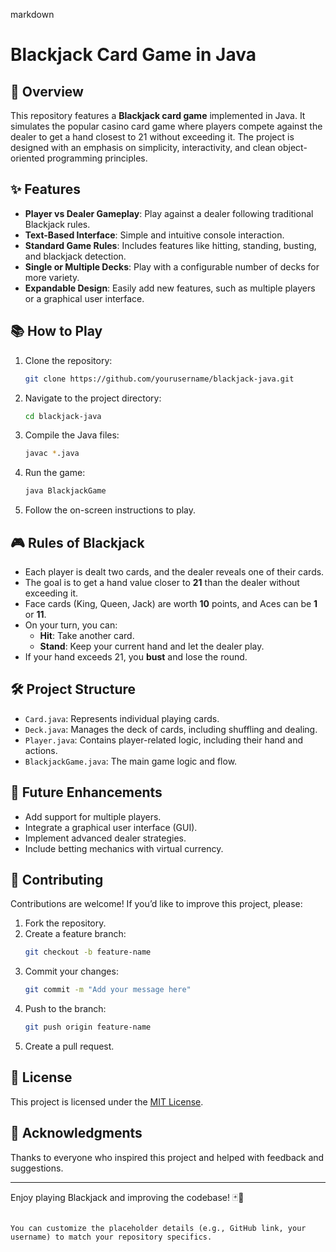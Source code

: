 

markdown
# Blackjack Card Game in Java  

## 🎲 Overview  
This repository features a **Blackjack card game** implemented in Java. It simulates the popular casino card game where players compete against the dealer to get a hand closest to 21 without exceeding it. The project is designed with an emphasis on simplicity, interactivity, and clean object-oriented programming principles.  

## ✨ Features  
- **Player vs Dealer Gameplay**: Play against a dealer following traditional Blackjack rules.  
- **Text-Based Interface**: Simple and intuitive console interaction.  
- **Standard Game Rules**: Includes features like hitting, standing, busting, and blackjack detection.  
- **Single or Multiple Decks**: Play with a configurable number of decks for more variety.  
- **Expandable Design**: Easily add new features, such as multiple players or a graphical user interface.  

## 📚 How to Play  
1. Clone the repository:  
   ```bash
   git clone https://github.com/yourusername/blackjack-java.git
   ```
2. Navigate to the project directory:  
   ```bash
   cd blackjack-java
   ```
3. Compile the Java files:  
   ```bash
   javac *.java
   ```
4. Run the game:  
   ```bash
   java BlackjackGame
   ```
5. Follow the on-screen instructions to play.  

## 🎮 Rules of Blackjack  
- Each player is dealt two cards, and the dealer reveals one of their cards.  
- The goal is to get a hand value closer to **21** than the dealer without exceeding it.  
- Face cards (King, Queen, Jack) are worth **10** points, and Aces can be **1** or **11**.  
- On your turn, you can:  
  - **Hit**: Take another card.  
  - **Stand**: Keep your current hand and let the dealer play.  
- If your hand exceeds 21, you **bust** and lose the round.  

## 🛠️ Project Structure  
- `Card.java`: Represents individual playing cards.  
- `Deck.java`: Manages the deck of cards, including shuffling and dealing.  
- `Player.java`: Contains player-related logic, including their hand and actions.  
- `BlackjackGame.java`: The main game logic and flow.  

## 🚀 Future Enhancements  
- Add support for multiple players.  
- Integrate a graphical user interface (GUI).  
- Implement advanced dealer strategies.  
- Include betting mechanics with virtual currency.  

## 🤝 Contributing  
Contributions are welcome! If you’d like to improve this project, please:  
1. Fork the repository.  
2. Create a feature branch:  
   ```bash
   git checkout -b feature-name
   ```
3. Commit your changes:  
   ```bash
   git commit -m "Add your message here"
   ```
4. Push to the branch:  
   ```bash
   git push origin feature-name
   ```
5. Create a pull request.  

## 📝 License  
This project is licensed under the [MIT License](LICENSE).  

## 🙌 Acknowledgments  
Thanks to everyone who inspired this project and helped with feedback and suggestions.  

---

Enjoy playing Blackjack and improving the codebase! 🃏🎴
```  

You can customize the placeholder details (e.g., GitHub link, your username) to match your repository specifics.

